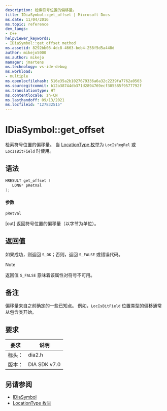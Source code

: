 ```yaml
---
description: 检索符号位置的偏移量。
title: IDiaSymbol::get_offset | Microsoft Docs
ms.date: 11/04/2016
ms.topic: reference
dev_langs:
- C++
helpviewer_keywords:
- IDiaSymbol::get_offset method
ms.assetid: 8292bb08-4dc8-4663-beb4-258f5d5a448d
author: mikejo5000
ms.author: mikejo
manager: jmartens
ms.technology: vs-ide-debug
ms.workload:
- multiple
ms.openlocfilehash: 516e35a2b1027679336a6a32c2239fa7762a0503
ms.sourcegitcommit: b12a38744db371d2894769ecf305585f9577792f
ms.translationtype: HT
ms.contentlocale: zh-CN
ms.lasthandoff: 09/13/2021
ms.locfileid: "127832515"
---
```

# <a name="idiasymbolget_offset"></a>IDiaSymbol::get_offset
检索符号位置的偏移量。 当 [LocationType 枚举](../../debugger/debug-interface-access/locationtype.md)为 `LocIsRegRel` 或 `LocIsBitField` 时使用。

## <a name="syntax"></a>语法

```C++
HRESULT get_offset ( 
   LONG* pRetVal
);
```

#### <a name="parameters"></a>参数
 `pRetVal`

[out] 返回符号位置的偏移量（以字节为单位）。

## <a name="return-value"></a>返回值
 如果成功，则返回 `S_OK`；否则，返回 `S_FALSE` 或错误代码。

> [!NOTE]
> 返回值 `S_FALSE` 意味着该属性对符号不可用。

## <a name="remarks"></a>备注
 偏移量来自之前确定的一些已知点。 例如，`LocIsBitField` 位置类型的偏移通常从包含类开始。

## <a name="requirements"></a>要求

|要求|说明|
|-----------------|-----------------|
|标头：|dia2.h|
|版本：|DIA SDK v7.0|

## <a name="see-also"></a>另请参阅
- [IDiaSymbol](../../debugger/debug-interface-access/idiasymbol.md)
- [LocationType 枚举](../../debugger/debug-interface-access/locationtype.md)
